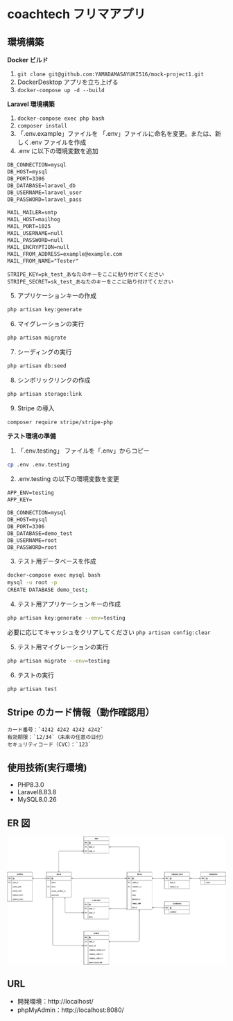 # coachtech フリマアプリ

## 環境構築

**Docker ビルド**

1. `git clone git@github.com:YAMADAMASAYUKI516/mock-project1.git`
2. DockerDesktop アプリを立ち上げる
3. `docker-compose up -d --build`

**Laravel 環境構築**

1. `docker-compose exec php bash`
2. `composer install`
3. 「.env.example」ファイルを 「.env」ファイルに命名を変更。または、新しく.env ファイルを作成
4. .env に以下の環境変数を追加

```text
DB_CONNECTION=mysql
DB_HOST=mysql
DB_PORT=3306
DB_DATABASE=laravel_db
DB_USERNAME=laravel_user
DB_PASSWORD=laravel_pass
```

```text
MAIL_MAILER=smtp
MAIL_HOST=mailhog
MAIL_PORT=1025
MAIL_USERNAME=null
MAIL_PASSWORD=null
MAIL_ENCRYPTION=null
MAIL_FROM_ADDRESS=example@example.com
MAIL_FROM_NAME="Tester"
```

```text
STRIPE_KEY=pk_test_あなたのキーをここに貼り付けてください
STRIPE_SECRET=sk_test_あなたのキーをここに貼り付けてください
```

5. アプリケーションキーの作成

```bash
php artisan key:generate
```

6. マイグレーションの実行

```bash
php artisan migrate
```

7. シーディングの実行

```bash
php artisan db:seed
```

8. シンボリックリンクの作成

```bash
php artisan storage:link
```

9. Stripe の導入

```bash
composer require stripe/stripe-php
```

**テスト環境の準備**

1. 「.env.testing」 ファイルを「.env」からコピー

```bash
cp .env .env.testing
```

2. .env.testing の以下の環境変数を変更

```text
APP_ENV=testing
APP_KEY=
```

```text
DB_CONNECTION=mysql
DB_HOST=mysql
DB_PORT=3306
DB_DATABASE=demo_test
DB_USERNAME=root
DB_PASSWORD=root
```

3. テスト用データベースを作成

```bash
docker-compose exec mysql bash
mysql -u root -p
CREATE DATABASE demo_test;
```

4. テスト用アプリケーションキーの作成

```bash
php artisan key:generate --env=testing
```

必要に応じてキャッシュをクリアしてください
`php artisan config:clear`

5. テスト用マイグレーションの実行

```bash
php artisan migrate --env=testing
```

6. テストの実行

```bash
php artisan test
```

## Stripe のカード情報（動作確認用）

```text
カード番号：`4242 4242 4242 4242`
有効期限：`12/34`（未来の任意の日付）
セキュリティコード（CVC）：`123`
```

## 使用技術(実行環境)

- PHP8.3.0
- Laravel8.83.8
- MySQL8.0.26

## ER 図

![ER図](src/docs/er-diagram.png)

## URL

- 開発環境：http://localhost/
- phpMyAdmin：http://localhost:8080/
